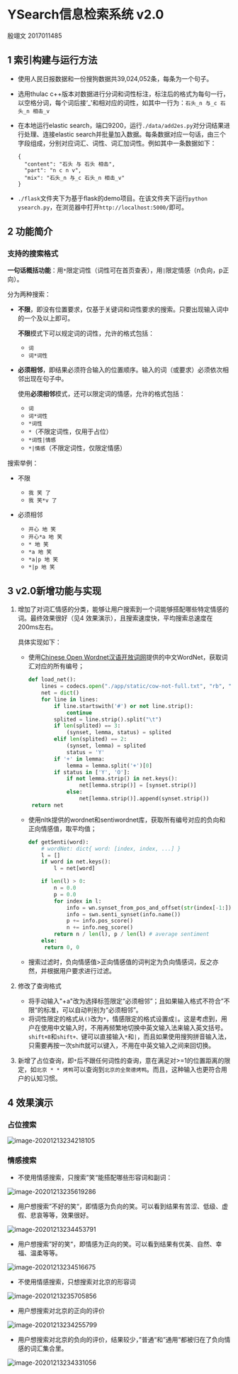 # YSearch信息检索系统 v2.0

殷翊文 2017011485

## 1 索引构建与运行方法

+ 使用人民日报数据和一份搜狗数据共39,024,052条，每条为一个句子。

+ 选用thulac c++版本对数据进行分词和词性标注，标注后的格式为每句一行，以空格分词，每个词后接‘_'和相对应的词性，如其中一行为：`石头_n 与_c 石头_n 相击_v`

+ 在本地运行elastic search，端口9200，运行`./data/add2es.py`对分词结果进行处理、连接elastic search并批量加入数据。每条数据对应一句话，由三个字段组成，分别对应词汇、词性、词汇加词性。例如其中一条数据如下：

  ```
  {
    "content": "石头 与 石头 相击",
    "part": "n c n v",
    "mix": "石头_n 与_c 石头_n 相击_v"
  }
  ```

+ `./flask`文件夹下为基于flask的demo项目。在该文件夹下运行`python ysearch.py`，在浏览器中打开`http://localhost:5000/`即可。



## 2 功能简介

### 支持的搜索格式

**一句话概括功能**：用`*`限定词性（词性可在首页查表），用`|`限定情感（n负向，p正向）。



分为两种搜索：

+ **不限**，即没有位置要求，仅基于关键词和词性要求的搜索。只要出现输入词中的一个及以上即可。

  **不限**模式下可以规定词的词性，允许的格式包括：

  + `词`
  + `词*词性`

+ **必须相邻**，即结果必须符合输入的位置顺序。输入的词（或要求）必须依次相邻出现在句子中。

  使用**必须相邻**模式，还可以限定词的情感，允许的格式包括：

  + `词`
  + `词*词性`
  + `*词性`
  + `*`（不限定词性，仅用于占位）
  + `*词性|情感`
  + `*|情感`（不限定词性，仅限定情感）



搜索举例：

+ 不限
  + `我 笑 了`
  + `我 笑*v 了`

+ 必须相邻
  + `开心 地 笑`
  + `开心*a 地 笑`
  + `* 地 笑`
  + `*a 地 笑`
  + `*a|p 地 笑`
  + `*|p 地 笑`



## 3 v2.0新增功能与实现

1. 增加了对词汇情感的分类，能够让用户搜索到一个词能够搭配哪些特定情感的词。最终效果很好（见4 效果演示），且搜索速度快，平均搜索总速度在200ms左右。

   具体实现如下：

   + 使用[Chinese Open Wordnet汉语开放词网](http://compling.hss.ntu.edu.sg/cow/)提供的中文WordNet，获取词汇对应的所有编号；
   
     ```python
     def load_net():
         lines = codecs.open("./app/static/cow-not-full.txt", "rb", "utf-8")
         net = dict()
         for line in lines:
             if line.startswith('#') or not line.strip():
                 continue
             splited = line.strip().split("\t")
             if len(splited) == 3:
                 (synset, lemma, status) = splited
             elif len(splited) == 2:
                 (synset, lemma) = splited
                 status = 'Y'
             if '+' in lemma:
                 lemma = lemma.split('+')[0]
             if status in ['Y', 'O']:
                 if not lemma.strip() in net.keys():
                     net[lemma.strip()] = [synset.strip()]
                 else:
                     net[lemma.strip()].append(synset.strip())
      return net
     ```

   + 使用nltk提供的wordnet和sentiwordnet库，获取所有编号对应的负向和正向情感值，取平均值；
   
     ```python
     def getSenti(word):
         # wordNet: dict{ word: [index, index, ...] }
         l = []
         if word in net.keys():
             l = net[word]
     
         if len(l) > 0:
             n = 0.0
             p = 0.0
             for index in l:
                 info = wn.synset_from_pos_and_offset(str(index[-1:]), int(index[:8]))
                 info = swn.senti_synset(info.name())
                 p += info.pos_score()
                 n += info.neg_score()
             return n / len(l), p / len(l) # average sentiment
         else:
          return 0, 0
     ```

   + 搜索过滤时，负向情感值>正向情感值的词判定为负向情感词，反之亦然，并根据用户要求进行过滤。

2. 修改了查询格式

   + 将手动输入"+a"改为选择标签限定“必须相邻”；且如果输入格式不符合”不限“的标准，可以自动判别为“必须相邻”。
   + 将词性限定的格式从`()`改为`*`，情感限定的格式设置成`|`。这是考虑到，用户在使用中文输入时，不用再频繁地切换中英文输入法来输入英文括号。`shift+8`和`shift+、`键可以直接输入`*`和`|`，而且如果使用搜狗拼音输入法，只需要再按一次shift就可以键入，不用在中英文输入之间来回切换。

3. 新增了占位查询，即`*`后不跟任何词性的查询，意在满足对>=1的位置距离的限定，如`北京 * * 烤鸭`可以查询到`北京的全聚德烤鸭`。而且，这种输入也更符合用户的认知习惯。





## 4 效果演示

### 占位搜索

![image-20201213234218105](./image/image-20201213234218105.png)

### 情感搜索

+ 不使用情感搜索，只搜索”笑“能搭配哪些形容词和副词：

![image-20201213235619286](./image/image-20201213235619286.png)

+ 用户想搜索”不好的笑“，即情感为负向的笑。可以看到结果有苦涩、低级、虚假、悲哀等等，效果很好。

![image-20201213234453791](./image/image-20201213234453791.png)



+ 用户想搜索”好的笑“，即情感为正向的笑。可以看到结果有优美、自然、幸福、温柔等等。

![image-20201213234516675](./image/image-20201213234516675.png)



+ 不使用情感搜索，只想搜索对北京的形容词

![image-20201213235705856](./image/image-20201213235705856.png)

+ 用户想搜索对北京的正向的评价

![image-20201213234255799](./image/image-20201213234255799.png)

+ 用户想搜索对北京的负向的评价，结果较少，”普通“和”通用“都被归在了负向情感的词汇集合里。

![image-20201213234331056](./image/image-20201213234331056.png)